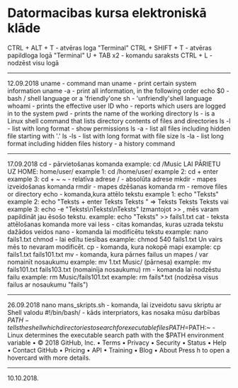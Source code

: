 # Datormacibas kursa elektroniskā klāde
CTRL + ALT + T - atvēras loga "Terminal"
CTRL + SHIFT + T - atvēras papildloga logā "Terminal"
U + TAB x2 - komandu saraksts
CTRL + L - nodzēst visu logā
________________________________________
12.09.2018
uname - command
man uname - print certain system information
uname -a - print all information, in the following order
echo $0 - bash / shell language or a 'friendly'one sh - 'unfriendly'shell language
whoami - prints the effective user ID
who - reports which users are logged in to the system
pwd - prints the name of the working directory
ls - is a Linux shell command that lists directory contents of files and directories
ls -l - list with long format - show permissions
ls -a - list all files including hidden file starting with '.'
ls -ls - list with long format with file size
ls -la - list long format including hidden files
history - a history command
________________________________________
17.09.2018
cd - pārvietošanas komanda
example: cd /Music
LAI PĀRIETU UZ HOME:
home/user/
example 1: cd /home/user/
example 2: cd + enter
example 3: cd + ~
~ - relatīva adrese
/ - absolūta adrese
mkdir - mapes izveidošanas komanda
rmdir - mapes dzēšanas komanda
rm - remove files or directory
echo - komanda,kura attēlo tekstu
example 1: echo "Teksts"
example 2: echo "Teksts + enter
Teksts
Teksts
"
=> Teksts
Teksts
Teksts
vai
example 3: echo -e "Teksts\nTeksts\nTeksts"
Izmantojot >> , mēs varam papildināt jau ēsošo tekstu.
example: echo "Teksts" >> fails1.txt
cat - teksta attēlošanas komanda
more vai less - citas komandas, kuras uzrada tekstu dažādos veidos
nano - komanda lai modificētu tekstu
example: nano fails1.txt
chmod - lai edītu tiesības
example: chmod 540 fails1.txt
Un vairs mēs to nevaram modificēt.
cp - komanda, kura nokopē mapi
example: cp fails1.txt fails101.txt
mv - komanda, kura pārnes failus un mapes / var nomainīt nosaukumu
example: mv 1.txt Music/ (pārnesa)
example: mv fails101.txt fails103.txt (nomainīja nosaukumu)
rm - komanda lai nodzēstu failu
example: rm Music/fails101.txt
example: rm fails*.txt (nodzēsa visus failus ar nosaukumu "fails")
________________________________________
26.09.2018
nano mans_skripts.sh - komanda, lai izveidotu savu skriptu ar Shell valodu
#!/bin/bash/ - kāds interpriators, kas nosaka mūsu darbības
$PATH - tells the shell which directories to search for executable files
PATH=$PATH:~ - Linux determines the executable search path with the $PATH environment variable
•	© 2018 GitHub, Inc.
•	Terms
•	Privacy
•	Security
•	Status
•	Help
•	Contact GitHub
•	Pricing
•	API
•	Training
•	Blog
•	About
Press h to open a hovercard with more details. 
________________________________________
10.10.2018.
